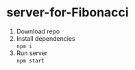 # server-for-Fibonacci
1. Download repo
2. Install dependencies <br/>
   `npm i`
3. Run server <br/>
`npm start`
